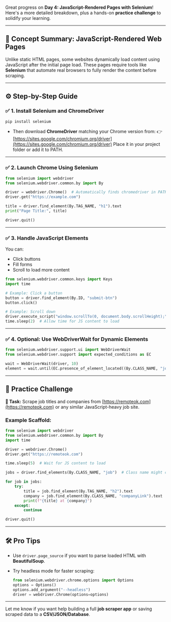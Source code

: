 Great progress on **Day 4: JavaScript-Rendered Pages with Selenium**! Here's a more detailed breakdown, plus a hands-on **practice challenge** to solidify your learning.

---

## 🧠 **Concept Summary: JavaScript-Rendered Web Pages**

Unlike static HTML pages, some websites dynamically load content using JavaScript after the initial page load. These pages require tools like **Selenium** that automate real browsers to fully render the content before scraping.

---

## ⚙️ Step-by-Step Guide

### ✅ 1. **Install Selenium and ChromeDriver**

```bash
pip install selenium
```

* Then download **ChromeDriver** matching your Chrome version from:
  👉 [https://sites.google.com/chromium.org/driver](https://sites.google.com/chromium.org/driver)
  Place it in your project folder or add it to PATH.

---

### ✅ 2. **Launch Chrome Using Selenium**

```python
from selenium import webdriver
from selenium.webdriver.common.by import By

driver = webdriver.Chrome()  # Automatically finds chromedriver in PATH
driver.get("https://example.com")

title = driver.find_element(By.TAG_NAME, "h1").text
print("Page Title:", title)

driver.quit()
```

---

### ✅ 3. **Handle JavaScript Elements**

You can:

* Click buttons
* Fill forms
* Scroll to load more content

```python
from selenium.webdriver.common.keys import Keys
import time

# Example: Click a button
button = driver.find_element(By.ID, "submit-btn")
button.click()

# Example: Scroll down
driver.execute_script("window.scrollTo(0, document.body.scrollHeight);")
time.sleep(2)  # Allow time for JS content to load
```

---

### ✅ 4. **Optional: Use WebDriverWait for Dynamic Elements**

```python
from selenium.webdriver.support.ui import WebDriverWait
from selenium.webdriver.support import expected_conditions as EC

wait = WebDriverWait(driver, 10)
element = wait.until(EC.presence_of_element_located((By.CLASS_NAME, "job-card")))
```

---

## 🧪 Practice Challenge

**🎯 Task:** Scrape job titles and companies from [https://remoteok.com](https://remoteok.com) or any similar JavaScript-heavy job site.

### Example Scaffold:

```python
from selenium import webdriver
from selenium.webdriver.common.by import By
import time

driver = webdriver.Chrome()
driver.get("https://remoteok.com")

time.sleep(5)  # Wait for JS content to load

jobs = driver.find_elements(By.CLASS_NAME, "job")  # Class name might change

for job in jobs:
    try:
        title = job.find_element(By.TAG_NAME, "h2").text
        company = job.find_element(By.CLASS_NAME, "companyLink").text
        print(f"{title} at {company}")
    except:
        continue

driver.quit()
```

---

## 🛠 Pro Tips

* Use `driver.page_source` if you want to parse loaded HTML with **BeautifulSoup**.
* Try headless mode for faster scraping:

  ```python
  from selenium.webdriver.chrome.options import Options
  options = Options()
  options.add_argument("--headless")
  driver = webdriver.Chrome(options=options)
  ```

---

Let me know if you want help building a full **job scraper app** or saving scraped data to a **CSV/JSON/Database**.
